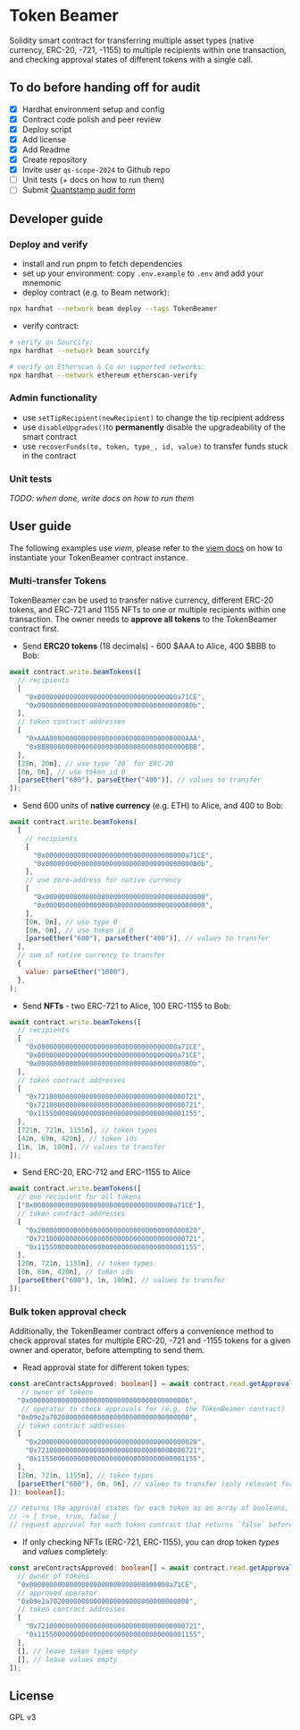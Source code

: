 # Token Beamer

Solidity smart contract for transferring multiple asset types (native currency,
ERC-20, -721, -1155) to multiple recipients within one transaction, and checking
approval states of different tokens with a single call.

## To do before handing off for audit

- [x] Hardhat environment setup and config
- [x] Contract code polish and peer review
- [x] Deploy script
- [x] Add license
- [x] Add Readme
- [x] Create repository
- [x] Invite user `qs-scope-2024` to Github repo
- [ ] Unit tests (+ docs on how to run them)
- [ ] Submit
      [Quantstamp audit form](https://audit.quantstamp.com/new?from=e249c66d5786374)

## Developer guide

### Deploy and verify

- install and run pnpm to fetch dependencies
- set up your environment: copy `.env.example` to `.env` and add your mnemonic
- deploy contract (e.g. to Beam network):

```bash
npx hardhat --network beam deploy --tags TokenBeamer
```

- verify contract:

```bash
# verify on Sourcify:
npx hardhat --network beam sourcify

# verify on Etherscan & Co on supported networks:
npx hardhat --network ethereum etherscan-verify
```

### Admin functionality

- use `setTipRecipient(newRecipient)` to change the tip recipient address
- use `disableUpgrades()`to **permanently** disable the upgradeability of the
  smart contract
- use `recoverFunds(to, token, type_, id, value)` to transfer funds stuck in the
  contract

### Unit tests

_TODO: when done, write docs on how to run them_

## User guide

The following examples use _viem_, please refer to the
[viem docs](https://viem.sh/docs/contract/getContract) on how to instantiate
your TokenBeamer contract instance.

### Multi-transfer Tokens

TokenBeamer can be used to transfer native currency, different ERC-20 tokens,
and ERC-721 and 1155 NFTs to one or multiple recipients within one transaction.
The owner needs to **approve all tokens** to the TokenBeamer contract first.

- Send **ERC20 tokens** (18 decimals) - 600 $AAA to Alice, 400 $BBB to Bob:

```javascript
await contract.write.beamTokens([
  // recipients
  [
    "0x00000000000000000000000000000000000a71CE",
    "0x0000000000000000000000000000000000000B0b",
  ],
  // token contract addresses
  [
    "0xAAA0000000000000000000000000000000000AAA",
    "0xBBB0000000000000000000000000000000000BBB",
  ],
  [20n, 20n], // use type `20` for ERC-20
  [0n, 0n], // use token id 0
  [parseEther("600"), parseEther("400")], // values to transfer
]);
```

- Send 600 units of **native currency** (e.g. ETH) to Alice, and 400 to Bob:

```javascript
await contract.write.beamTokens(
  [
    // recipients
    [
      "0x00000000000000000000000000000000000a71CE",
      "0x0000000000000000000000000000000000000B0b",
    ],
    // use zero-address for native currency
    [
      "0x0000000000000000000000000000000000000000",
      "0x0000000000000000000000000000000000000000",
    ],
    [0n, 0n], // use type 0
    [0n, 0n], // use token id 0
    [parseEther("600"), parseEther("400")], // values to transfer
  ],
  // sum of native currency to transfer
  {
    value: parseEther("1000"),
  },
);
```

- Send **NFTs** - two ERC-721 to Alice, 100 ERC-1155 to Bob:

```javascript
await contract.write.beamTokens([
  // recipients
  [
    "0x00000000000000000000000000000000000a71CE",
    "0x00000000000000000000000000000000000a71CE",
    "0x0000000000000000000000000000000000000B0b",
  ],
  // token contract addresses
  [
    "0x7210000000000000000000000000000000000721",
    "0x7210000000000000000000000000000000000721",
    "0x1155000000000000000000000000000000001155",
  ],
  [721n, 721n, 1155n], // token types
  [42n, 69n, 420n], // token ids
  [1n, 1n, 100n], // values to transfer
]);
```

- Send ERC-20, ERC-712 and ERC-1155 to Alice

```javascript
await contract.write.beamTokens([
  // one recipient for all tokens
  ["0x00000000000000000000000000000000000a71CE"],
  // token contract addresses
  [
    "0x2000000000000000000000000000000000000020",
    "0x7210000000000000000000000000000000000721",
    "0x1155000000000000000000000000000000001155",
  ],
  [20n, 721n, 1155n], // token types
  [0n, 69n, 420n], // token ids
  [parseEther("600"), 1n, 100n], // values to transfer
]);
```

### Bulk token approval check

Additionally, the TokenBeamer contract offers a convenience method to check
approval states for multiple ERC-20, -721 and -1155 tokens for a given owner and
operator, before attempting to send them.

- Read approval state for different token types:

```typescript
const areContractsApproved: boolean[] = await contract.read.getApprovals([
   // owner of tokens
  "0x0000000000000000000000000000000000000B0b",
   // operator to check approvals for (e.g. the TokenBeamer contract)
  "0x09e2a70200000000000000000000000000000000",
  // token contract addresses
  [
    "0x2000000000000000000000000000000000000020",
    "0x7210000000000000000000000000000000000721",
    "0x1155000000000000000000000000000000001155",
  ],
  [20n, 721n, 1155n], // token types
  [parseEther("600"), 0n, 0n], // values to transfer (only relevant for ERC-20)
]): boolean[];

// returns the approval states for each token as an array of booleans, e.g.:
// -> [ true, true, false ]
// request approval for each token contract that returns `false` before sending
```

- If only checking NFTs (ERC-721, ERC-1155), you can drop token _types_ and
  _values_ completely:

```typescript
const areContractsApproved: boolean[] = await contract.read.getApprovals([
  // owner of tokens
  "0x00000000000000000000000000000000000a71CE",
  // approved operator
  "0x09e2a70200000000000000000000000000000000",
  // token contract addresses
  [
    "0x7210000000000000000000000000000000000721",
    "0x1155000000000000000000000000000000001155",
  ],
  [], // leave token types empty
  [], // leave values empty
]);
```

## License

GPL v3
